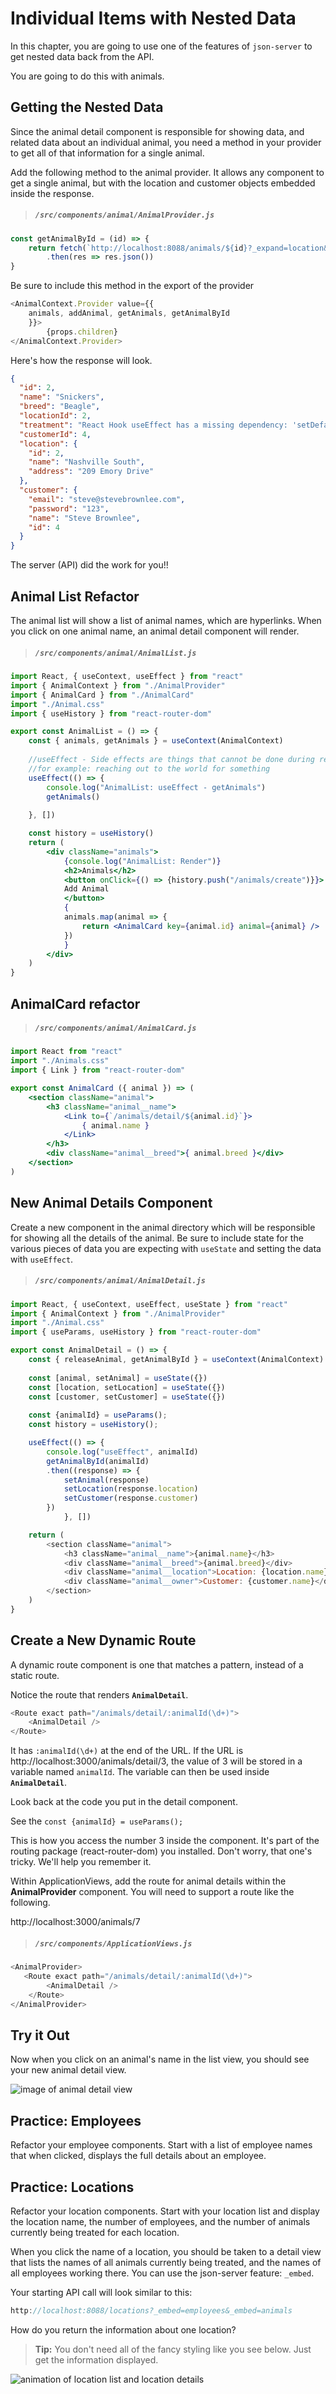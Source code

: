 # Individual Items with Nested Data

In this chapter, you are going to use one of the features of `json-server` to get nested data back from the API.

You are going to do this with animals.

## Getting the Nested Data

Since the animal detail component is responsible for showing data, and related data about an individual animal, you need a method in your provider to get all of that information for a single animal.

Add the following method to the animal provider. It allows any component to get a single animal, but with the location and customer objects embedded inside the response.

> ##### `/src/components/animal/AnimalProvider.js`

```js
const getAnimalById = (id) => {
    return fetch(`http://localhost:8088/animals/${id}?_expand=location&_expand=customer`)
        .then(res => res.json())
}
```
Be sure to include this method in the export of the provider
```js
<AnimalContext.Provider value={{
    animals, addAnimal, getAnimals, getAnimalById
    }}>
        {props.children}
</AnimalContext.Provider>
```

Here's how the response will look.

```json
{
  "id": 2,
  "name": "Snickers",
  "breed": "Beagle",
  "locationId": 2,
  "treatment": "React Hook useEffect has a missing dependency: 'setDefaults'. Either include it or",
  "customerId": 4,
  "location": {
    "id": 2,
    "name": "Nashville South",
    "address": "209 Emory Drive"
  },
  "customer": {
    "email": "steve@stevebrownlee.com",
    "password": "123",
    "name": "Steve Brownlee",
    "id": 4
  }
}
```

The server (API) did the work for you!!

## Animal List Refactor

The animal list will show a list of animal names, which are hyperlinks. When you click on one animal name, an animal detail component will render.

> ##### `/src/components/animal/AnimalList.js`

```jsx
import React, { useContext, useEffect } from "react"
import { AnimalContext } from "./AnimalProvider"
import { AnimalCard } from "./AnimalCard"
import "./Animal.css"
import { useHistory } from "react-router-dom"

export const AnimalList = () => {
    const { animals, getAnimals } = useContext(AnimalContext)
	
	//useEffect - Side effects are things that cannot be done during render 
	//for example: reaching out to the world for something
    useEffect(() => {
		console.log("AnimalList: useEffect - getAnimals")
		getAnimals()
		
    }, [])

	const history = useHistory()
    return (	
		<div className="animals">
			{console.log("AnimalList: Render")}
			<h2>Animals</h2>
			<button onClick={() => {history.push("/animals/create")}}>
            Add Animal
        	</button>
            {
			animals.map(animal => {
				return <AnimalCard key={animal.id} animal={animal} />
			})
            }
        </div>
    )
}
```
## AnimalCard refactor
> ##### `/src/components/animal/AnimalCard.js`

```jsx
import React from "react"
import "./Animals.css"
import { Link } from "react-router-dom"

export const AnimalCard ({ animal }) => (
    <section className="animal">
        <h3 className="animal__name">
            <Link to={`/animals/detail/${animal.id}`}>
                { animal.name }
            </Link>
        </h3>
        <div className="animal__breed">{ animal.breed }</div>
    </section>
)
```

## New Animal Details Component

Create a new component in the animal directory which will be responsible for showing all the details of the animal. Be sure to include state for the various pieces of data you are expecting with `useState` and setting the data with `useEffect`.

> ##### `/src/components/animal/AnimalDetail.js`

```js
import React, { useContext, useEffect, useState } from "react"
import { AnimalContext } from "./AnimalProvider"
import "./Animal.css"
import { useParams, useHistory } from "react-router-dom"

export const AnimalDetail = () => {
    const { releaseAnimal, getAnimalById } = useContext(AnimalContext)
	
	const [animal, setAnimal] = useState({})
	const [location, setLocation] = useState({})
	const [customer, setCustomer] = useState({})
	
	const {animalId} = useParams();
	const history = useHistory();

    useEffect(() => {
		console.log("useEffect", animalId)
        getAnimalById(animalId)
        .then((response) => {
			setAnimal(response)
			setLocation(response.location)
			setCustomer(response.customer)
		})
			}, [])

    return (
        <section className="animal">
            <h3 className="animal__name">{animal.name}</h3>
            <div className="animal__breed">{animal.breed}</div>
			<div className="animal__location">Location: {location.name}</div>
			<div className="animal__owner">Customer: {customer.name}</div>
        </section>
    )
}
```
## Create a New Dynamic Route

A dynamic route component is one that matches a pattern, instead of a static route.

Notice the route that renders **`AnimalDetail`**. 

```js
<Route exact path="/animals/detail/:animalId(\d+)">
    <AnimalDetail />
</Route>
```

It has `:animalId(\d+)` at the end of the URL. If the URL is http://localhost:3000/animals/detail/3, the value of 3 will be stored in a variable named `animalId`. The variable can then be used inside **`AnimalDetail`**.

Look back at the code you put in the detail component.

See the `const {animalId} = useParams();`

This is how you access the number 3 inside the component. It's part of the routing package (react-router-dom) you installed. Don't worry, that one's tricky. We'll help you remember it.


Within ApplicationViews, add the route for animal details within the **AnimalProvider** component. You will need to support a route like the following.

http://localhost:3000/animals/7

> ##### `/src/components/ApplicationViews.js`

```js
<AnimalProvider>
   <Route exact path="/animals/detail/:animalId(\d+)">
		<AnimalDetail />
	</Route>
</AnimalProvider>
```

## Try it Out

Now when you click on an animal's name in the list view, you should see your new animal detail view.

![image of animal detail view](./images/animal-details.gif)

## Practice: Employees

Refactor your employee components. Start with a list of employee names that when clicked, displays the full details about an employee.

## Practice: Locations
Refactor your location components. Start with your location list and display the location name, the number of employees, and the number of animals currently being treated for each location.

When you click the name of a location, you should be taken to a detail view that lists the names of all animals currently being treated, and the names of all employees working there. You can use the json-server feature: `_embed`.

Your starting API call will look similar to this:

```js 
http://localhost:8088/locations?_embed=employees&_embed=animals
```

How do you return the information about one location?

> **Tip:** You don't need all of the fancy styling like you see below. Just get the information displayed.

![animation of location list and location details](./images/location-details.gif)
